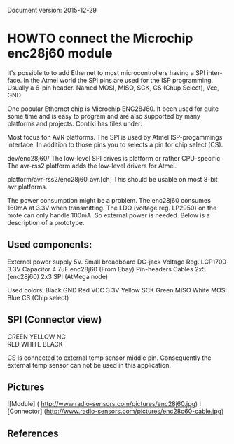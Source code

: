Document version: 2015-12-29

HOWTO connect the Microchip enc28j60 module
===========================================

It's possible to to add Ethernet to most microcontrollers having a SPI inter-
face. In the Atmel world the SPI pins are used for the ISP programming. Usually 
a 6-pin header. Named MOSI, MISO, SCK, CS (Chup Select), Vcc, GND

One popular Ethernet chip is Microchip ENC28J60. It been used for quite some 
time and is easy to program and are also supported by many platforms and 
projects. Contiki has files under:

Most focus fon AVR platforms. The SPI is used by Atmel ISP-progammings
interface. In addition to those pins you to selects a pin for chip
select (CS).

dev/enc28j60/
The low-level SPI drives is platform or rather CPU-specific. The avr-rss2
platform adds the low-level drivers for Atmel.

platform/avr-rss2/enc28j60_avr.[ch]
This should be usable on most 8-bit avr platforms.

The power consumption might be a problem. The enc28j60 consumes 160mA at 3.3V 
when transmitting. The LDO (voltage reg. LP2950) on the mote can only handle 
100mA. So external power is needed. Below is a description of a prototype.
 
Used components:
----------------
Externel power supply 5V.
Small breadboard
DC-jack 
Voltage Reg. LCP1700 3.3V
Capacitor 4.7uF
enc28j60 (From Ebay)
Pin-headers
Cables   2x5 (enc28j60)  2x3 SPI (AtMega node) 

Used colors:
Black GND
Red VCC 3.3V
Yellow SCK
Green MISO
White MOSI
Blue CS (Chip select)

SPI (Connector view)
--------------------
GREEN  YELLOW   NC     
RED    WHITE    BLACK  

CS is connected to external temp sensor middle pin. Consequently the
external temp sensor can not be used in this application.
 
Pictures
--------
![Module] ( http://www.radio-sensors.com/pictures/enc28j60.jpg)
![Connector] (http://www.radio-sensors.com/pictures/enc28c60-cable.jpg)


References
-----------



